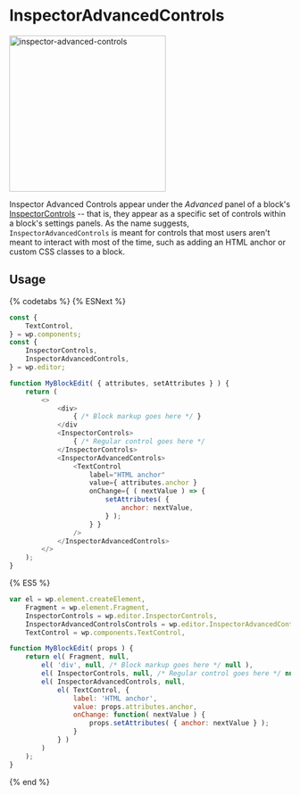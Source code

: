 # InspectorAdvancedControls

<img src="https://user-images.githubusercontent.com/150562/94028603-df90bf00-fdb3-11ea-9e6f-eb15c5631d85.png" width="280" alt="inspector-advanced-controls">

Inspector Advanced Controls appear under the _Advanced_ panel of a block's [InspectorControls](https://github.com/WordPress/gutenberg/blob/master/packages/block-editor/src/components/inspector-controls/README.md) -- that is, they appear as a specific set of controls within a block's settings panels. As the name suggests, `InspectorAdvancedControls` is meant for controls that most users aren't meant to interact with most of the time, such as adding an HTML anchor or custom CSS classes to a block.

## Usage

{% codetabs %}
{% ESNext %}
```js
const {
	TextControl,
} = wp.components;
const {
	InspectorControls,
	InspectorAdvancedControls,
} = wp.editor;

function MyBlockEdit( { attributes, setAttributes } ) {
	return (
		<>
			<div>
				{ /* Block markup goes here */ }
			</div
			<InspectorControls>
				{ /* Regular control goes here */
			</InspectorControls>
			<InspectorAdvancedControls>
				<TextControl
					label="HTML anchor"
					value={ attributes.anchor }
					onChange={ ( nextValue ) => {
						setAttributes( {
							anchor: nextValue,
						} );
					} }
				/>
			</InspectorAdvancedControls>
		</>
	);
}
```
{% ES5 %}
```js
var el = wp.element.createElement,
	Fragment = wp.element.Fragment,
	InspectorControls = wp.editor.InspectorControls,
	InspectorAdvancedControlsControls = wp.editor.InspectorAdvancedControls,
	TextControl = wp.components.TextControl,

function MyBlockEdit( props ) {
	return el( Fragment, null, 
		el( 'div', null, /* Block markup goes here */ null ),
		el( InspectorControls, null, /* Regular control goes here */ null ),
		el( InspectorAdvancedControls, null,
			el( TextControl, {
				label: 'HTML anchor',
				value: props.attributes.anchor,
				onChange: function( nextValue ) {
					props.setAttributes( { anchor: nextValue } );
				}
			} )
		)
	);
}
```
{% end %}
